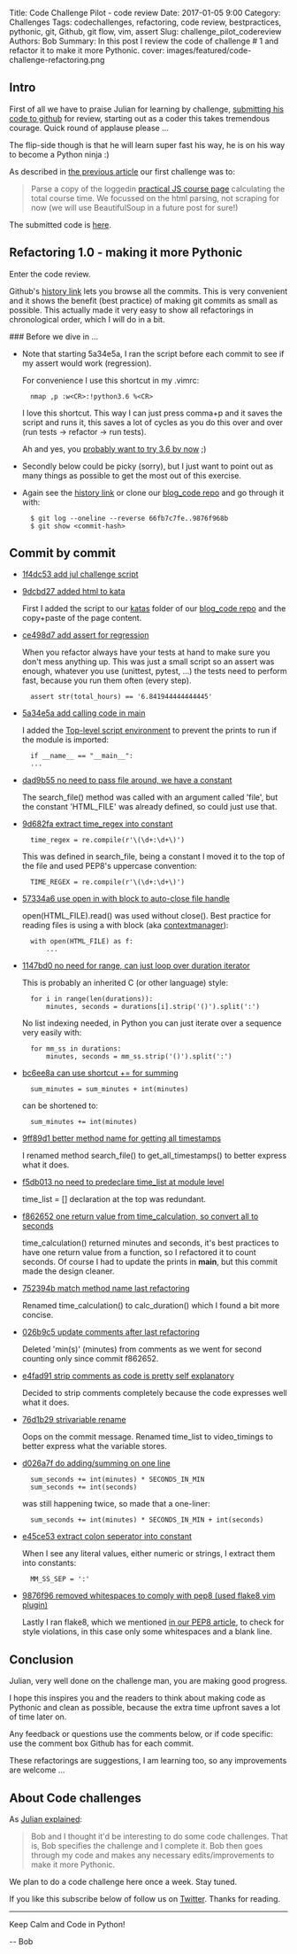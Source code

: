Title: Code Challenge Pilot - code review 
Date: 2017-01-05 9:00
Category: Challenges
Tags: codechallenges, refactoring, code review, bestpractices, pythonic, git, Github, git flow, vim, assert
Slug: challenge_pilot_codereview
Authors: Bob
Summary: In this post I review the code of challenge # 1 and refactor it to make it more Pythonic.
cover: images/featured/code-challenge-refactoring.png

## Intro

First of all we have to praise Julian for learning by challenge, [submitting his code to github](https://github.com/pybites/blog_code/blob/1f4dc534d43ec2c8582a890a15fb54486b58af39/katas/course_time/js_course_time_scraper.py) for review, starting out as a coder this takes tremendous courage. Quick round of applause please ...

The flip-side though is that he will learn super fast his way, he is on his way to become a Python ninja :)

As described in [the previous article](http://pybit.es/js_time_scraper_ch.html) our first challenge was to:

> Parse a copy of the loggedin [practical JS course page](https://watchandcode.com/p/practical-javascript) calculating the total course time. We focussed on the html parsing, not scraping for now (we will use BeautifulSoup in a future post for sure!)

The submitted code is [here](https://github.com/pybites/blog_code/blob/1f4dc534d43ec2c8582a890a15fb54486b58af39/katas/course_time/js_course_time_scraper.py).

## Refactoring 1.0 - making it more Pythonic

Enter the code review.

Github's [history link](https://github.com/pybites/blog_code/commits/master/katas/course_time) lets you browse all the commits. This is very convenient and it shows the benefit (best practice) of making git commits as small as possible. This actually made it very easy to show all refactorings in chronological order, which I will do in a bit.

### Before we dive in ...

* Note that starting 5a34e5a, I ran the script before each commit to see if my assert would work (regression). 

	For convenience I use this shortcut in my .vimrc:

		nmap ,p :w<CR>:!python3.6 %<CR>
		
	I love this shortcut. This way I can just press comma+p and it saves the script and runs it, this saves a lot of cycles as you do this over and over (run tests -> refactor -> run tests). 
	
	Ah and yes, you [probably want to try 3.6 by now](http://pybit.es/3.6_new.html) ;)

* Secondly below could be picky (sorry), but I just want to point out as many things as possible to get the most out of this exercise.

* Again see the [history link](https://github.com/pybites/blog_code/commits/master/katas/course_time) or clone our [blog_code repo](https://github.com/pybites/blog_code) and go through it with:

		$ git log --oneline --reverse 66fb7c7fe..9876f968b
		$ git show <commit-hash>

## Commit by commit

* [1f4dc53 add jul challenge script](https://github.com/pybites/blog_code/commit/1f4dc534d43ec2c8582a890a15fb54486b58af39)
* [9dcbd27 added html to kata](https://github.com/pybites/blog_code/commit/9dcbd27ed348a5d9da0f9e68e2164fcfb7a7a6cd)

	First I added the script to our [katas](https://github.com/pybites/blog_code/tree/master/katas) folder of our [blog_code repo](https://github.com/pybites/blog_code) and the copy+paste of the page content.

* [ce498d7 add assert for regression](https://github.com/pybites/blog_code/commit/ce498d71e0316b2ecf7c4c9884fb988ba3a32c5d)

	When you refactor always have your tests at hand to make sure you don't mess anything up. This was just a small script so an assert was enough, whatever you use (unittest, pytest, ...) the tests need to perform fast, because you run them often (every step).

		assert str(total_hours) == '6.841944444444445'
	
* [5a34e5a add calling code in main](https://github.com/pybites/blog_code/commit/5a34e5a7d4ff1bf2251851aabc18c736a62aeecc)

	I added the [Top-level script environment](https://docs.python.org/3/library/__main__.html) to prevent the prints to run if the module is imported: 

		if __name__ == "__main__":
		...

* [dad9b55 no need to pass file around, we have a constant](https://github.com/pybites/blog_code/commit/dad9b5537a989a1aed02a61f685ead874e12794e)
	
	The search_file() method was called with an argument called 'file', but the constant 'HTML_FILE' was already defined, so could just use that.

* [9d682fa extract time_regex into constant](https://github.com/pybites/blog_code/commit/9d682fa943bf3ab461b6f48dba50b646491b12e5)

		time_regex = re.compile(r'\(\d+:\d+\)')

	This was defined in search_file, being a constant I moved it to the top of the file and used PEP8's uppercase convention:

		TIME_REGEX = re.compile(r'\(\d+:\d+\)')

* [57334a6 use open in with block to auto-close file handle](https://github.com/pybites/blog_code/commit/57334a65de1b8a01aa852f222141f9e36e0a558c)

	open(HTML_FILE).read() was used without close(). Best practice for reading files is using a with block (aka [contextmanager](https://docs.python.org/3/library/contextlib.html#contextlib.contextmanager)): 
	
		with open(HTML_FILE) as f:
	 		...

* [1147bd0 no need for range, can just loop over duration iterator](https://github.com/pybites/blog_code/commit/1147bd08424a1c638661bc840bf6851c8d579873)

	This is probably an inherited C (or other language) style:

		for i in range(len(durations)):
			minutes, seconds = durations[i].strip('()').split(':')

	No list indexing needed, in Python you can just iterate over a sequence very easily with:

		for mm_ss in durations:
			minutes, seconds = mm_ss.strip('()').split(':')

* [bc6ee8a can use shortcut += for summing](https://github.com/pybites/blog_code/commit/bc6ee8a93a4f622687f8811ed571da1ef30c38c7)

		sum_minutes = sum_minutes + int(minutes)

	can be shortened to:

		sum_minutes += int(minutes)

* [9ff89d1 better method name for getting all timestamps](https://github.com/pybites/blog_code/commit/9ff89d123165167c0fde3f0163f1e54fca2f22c3)

	I renamed method search_file() to get_all_timestamps() to better express what it does.

* [f5db013 no need to predeclare time_list at module level](https://github.com/pybites/blog_code/commit/f5db0134ec7e614e9992720fca5dea5cd15f2e12)

	time_list = [] declaration at the top was redundant.

* [f862652 one return value from time_calculation, so convert all to seconds](https://github.com/pybites/blog_code/commit/f86265222406cd83da4836e4207d99d4be9e9e2c)

	time_calculation() returned minutes and seconds, it's best practices to have one return value from a function, so I refactored it to count seconds. Of course I had to update the prints in __main__, but this commit made the design cleaner.

* [752394b match method name last refactoring](https://github.com/pybites/blog_code/commit/f86265222406cd83da4836e4207d99d4be9e9e2c)

	Renamed time_calculation() to calc_duration() which I found a bit more concise.

* [026b9c5 update comments after last refactoring](https://github.com/pybites/blog_code/commit/026b9c545250247981382d4c31b6327b11113b94)

	Deleted 'min(s)' (minutes) from comments as we went for second counting only since commit f862652.

* [e4fad91 strip comments as code is pretty self explanatory](https://github.com/pybites/blog_code/commit/e4fad918f34174d58889916a85cfe6972b3db467)

	Decided to strip comments completely because the code expresses well what it does.

* [76d1b29 strivariable rename](https://github.com/pybites/blog_code/commit/76d1b297ede0871fe285babe6e841dc532e62eaf)

	Oops on the commit message. Renamed time_list to video_timings to better express what the variable stores.

* [d026a7f do adding/summing on one line](https://github.com/pybites/blog_code/commit/d026a7f0c7999821e07b16a46255207e6ccd0da4)
	
		sum_seconds += int(minutes) * SECONDS_IN_MIN
		sum_seconds += int(seconds)

	was still happening twice, so made that a one-liner:

		sum_seconds += int(minutes) * SECONDS_IN_MIN + int(seconds)

* [e45ce53 extract colon seperator into constant](https://github.com/pybites/blog_code/commit/e45ce53e3407e25a648225829f2086e8a9020011)

	When I see any literal values, either numeric or strings, I extract them into constants:

		MM_SS_SEP = ':'

* [9876f96 removed whitespaces to comply with pep8 (used flake8 vim plugin)](https://github.com/pybites/blog_code/commit/9876f968b49745b599e4bc9716802677956c8b46)

	Lastly I ran flake8, which we mentioned [in our PEP8 article](http://pybit.es/pep8.html), to check for style violations, in this case only some whitespaces and a blank line.

## Conclusion

Julian, very well done on the challenge man, you are making good progress.

I hope this inspires you and the readers to think about making code as Pythonic and clean as possible, because the extra time upfront saves a lot of time later on.

Any feedback or questions use the comments below, or if code specific: use the comment box Github has for each commit. 

These refactorings are suggestions, I am learning too, so any improvements are welcome ...

## About Code challenges

As [Julian explained](http://pybit.es/js_time_scraper_ch.html):

> Bob and I thought it'd be interesting to do some code challenges. That is, Bob specifies the challenge and I complete it. Bob then goes through my code and makes any necessary edits/improvements to make it more Pythonic.

We plan to do a code challenge here once a week. Stay tuned.

If you like this subscribe below of follow us on [Twitter](https://twitter.com/pybites). Thanks for reading.

---

Keep Calm and Code in Python!

-- Bob
